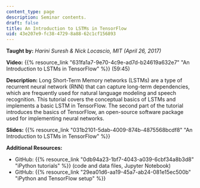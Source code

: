 ```yaml
---
content_type: page
description: Seminar contents.
draft: false
title: An Introduction to LSTMs in TensorFlow
uid: 43e207e9-fc38-4729-8a88-62c1cf156893
---
```

**Taught by:** *Harini Suresh & Nick Locascio, MIT (April 26, 2017)* 

**Video:** {{% resource_link "631fa1a7-9e70-4c9e-ad7d-b24619a632e7" "An Introduction to LSTMs in TensorFlow" %}} (59:45)

**Description:** Long Short-Term Memory networks (LSTMs) are a type of recurrent neural network (RNN) that can capture long-term dependencies, which are frequently used for natural language modeling and speech recognition. This tutorial covers the conceptual basics of LSTMs and implements a basic LSTM in TensorFlow. The second part of the tutorial introduces the basics of TensorFlow, an open-source software package used for implementing neural networks.

**Slides:** {{% resource_link "031b2101-5dab-4009-874b-4875568bcdf8" "An Introduction to LSTMs in TensorFlow" %}}

**Additional Resources:**

- GitHub: {{% resource_link "0db94a23-1bf7-4043-a039-6cbf34a8b3d8" "iPython tutorials" %}} (code and data files, Jupyter Notebook)
- GitHub: {{% resource_link "29ea01d6-aa19-45a7-ab24-081e15ec500b" "iPython and TensorFlow setup" %}}